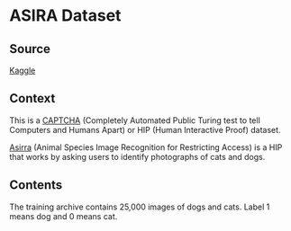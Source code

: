 # ASIRA Dataset

## Source

[Kaggle](https://www.kaggle.com/c/dogs-vs-cats)

## Context

This is a [CAPTCHA](http://www.captcha.net/) (Completely Automated Public Turing test to tell Computers and Humans Apart) or HIP (Human Interactive Proof) dataset.

[Asirra](http://research.microsoft.com/en-us/um/redmond/projects/asirra/) (Animal Species Image Recognition for Restricting Access) is a HIP that works by asking users to identify photographs of cats and dogs. 

## Contents

The training archive contains 25,000 images of dogs and cats. Label 1 means dog and 0  means cat.

